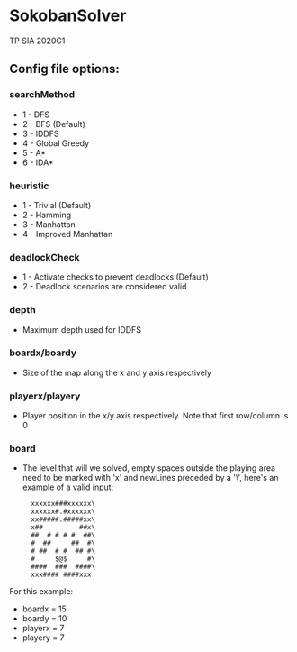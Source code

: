 # SokobanSolver
TP SIA 2020C1

## Config file options:
### searchMethod
- 1 - DFS
- 2 - BFS (Default)
- 3 - IDDFS
- 4 - Global Greedy
- 5 - A*
- 6 - IDA*

### heuristic
- 1 - Trivial (Default)
- 2 - Hamming
- 3 - Manhattan
- 4 - Improved Manhattan

### deadlockCheck
- 1 - Activate checks to prevent deadlocks (Default)
- 2 - Deadlock scenarios are considered valid

### depth
- Maximum depth used for IDDFS

### boardx/boardy
- Size of the map along the x and y axis respectively
### playerx/playery
- Player position in the x/y axis respectively. Note that first row/column is 0
### board
- The level that will we solved, empty spaces outside the playing area need to be marked with 'x' and newLines preceded by a '\\', here's an example of a valid input:<br>
        
        xxxxxx###xxxxxx\
        xxxxxx#.#xxxxxx\
        xx#####.#####xx\
        x##         ##x\
        ##  # # # #  ##\
        #  ##     ##  #\
        # ##  # #  ## #\
        #     $@$     #\
        ####  ###  ####\
        xxx#### ####xxx 
For this example:<br>
- boardx = 15
- boardy = 10
- playerx = 7
- playery = 7
